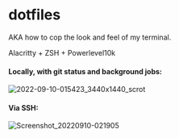 # dotfiles
AKA how to cop the look and feel of my terminal.

Alacritty + ZSH + Powerlevel10k

#### Locally, with git status and background jobs:

![2022-09-10-015423_3440x1440_scrot](https://user-images.githubusercontent.com/26313286/189471984-10571701-4d72-4104-b10d-a2546753a9d9.png)

#### Via SSH:

![Screenshot_20220910-021905](https://user-images.githubusercontent.com/26313286/189473658-4885575f-e7b8-47d4-84d0-b2d5e0761e70.png)
